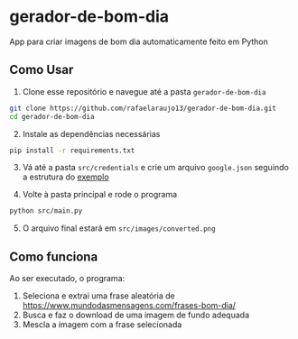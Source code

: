 # gerador-de-bom-dia
App para criar imagens de bom dia automaticamente feito em Python

## Como Usar
1. Clone esse repositório e navegue até a pasta `gerador-de-bom-dia`
```bash
git clone https://github.com/rafaelaraujo13/gerador-de-bom-dia.git
cd gerador-de-bom-dia
```
2. Instale as dependências necessárias
```bash
pip install -r requirements.txt
```
3. Vá até a pasta `src/credentials` e crie um arquivo `google.json` seguindo a estrutura do [exemplo](src/credentials/google.example.json)

4. Volte à pasta principal e rode o programa
```bash
python src/main.py
```

5. O arquivo final estará em `src/images/converted.png`

## Como funciona
Ao ser executado, o programa:
1. Seleciona e extrai uma frase aleatória de https://www.mundodasmensagens.com/frases-bom-dia/
2. Busca e faz o download de uma imagem de fundo adequada
3. Mescla a imagem com a frase selecionada

